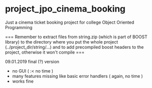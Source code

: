 # project_jpo_cinema_booking
Just a cinema ticket booking project for college Object Oriented Programming 

=== Remember to extract files from string.zip (which is part of BOOST library) to the directory where you put the whole project (../project_dir/string/...) and to add precompiled boost headers to the project, otherwise it won't compile ===

09.01.2019 final (?) version 
- no GUI ( :< no time )
- many features missing like basic error handlers ( again, no time )
- works fine
